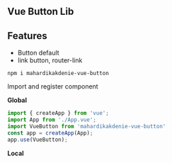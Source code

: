 ## Vue Button Lib

## Features
- Button default
- link button, router-link

```shell
npm i mahardikakdenie-vue-button
```

Import and register component

**Global**

```js
import { createApp } from 'vue';
import App from './App.vue';
import VueButton from 'mahardikakdenie-vue-button'
const app = createApp(App);
app.use(VueButton);
```

**Local**
<script>    
import VueButton from 'mahardikakdenie-vue-button'
import '@vuepic/vue-datepicker/dist/main.css';

export default {
    components: { VueButton }
}
</script>
